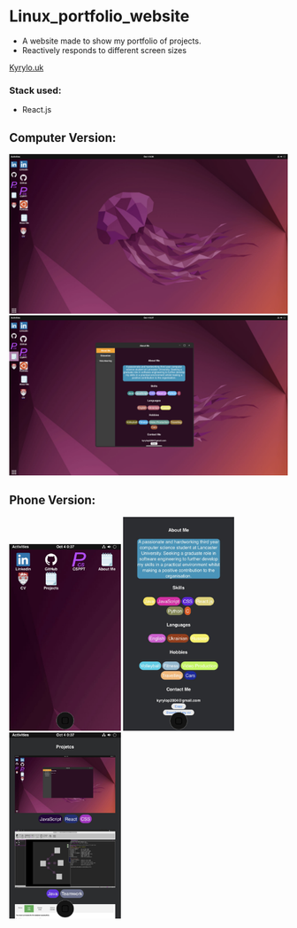 # Linux_portfolio_website
- A website made to show my portfolio of projects.
- Reactively responds to different screen sizes
 
 [Kyrylo.uk](https://kyrylo.uk)

### Stack used:
- React.js

 ## Computer Version:
 
 <img src="/ImagesForGitHub/Desktop.png">
 <img src="/ImagesForGitHub/DesktopWithApp.png">
 
 ## Phone Version:
 
 <img src="/ImagesForGitHub/Phone.jpg" width="40%">
 <img src="/ImagesForGitHub/PhoneAboutMe.jpg" width="40%">
 <img src="/ImagesForGitHub/PhoneProjects.jpg" width="40%">
